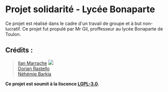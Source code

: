 # Projet solidarité - Lycée Bonaparte

Ce projet est réalisé dans le cadre d'un travail de groupe et à but non-lucratif. Ce projet fut propulé par Mr Gil, proffesseur au lycée Bonaparte de Toulon.


## Crédits : 

> [Ilan Marrache](https://github.com/IlanMarrache) ![](https://avatars1.githubusercontent.com/u/65493510?s=460&u=45a03efd5e41d47cbb622ac5dc336bd9328c0e29&v=4)  
> [Dorian Rastello](https://github.com/Neyrim83)  
> [Néhémie Barkia](https://github.com/Nem-developing)  

__Ce projet est soumit à la liscence [LGPL-3.0](https://github.com/Nem-developing/projet-solidarite/blob/master/LICENSE).__
